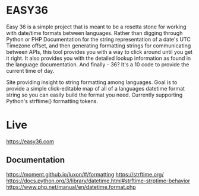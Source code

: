 # EASY36
Easy 36 is a simple project that is meant to be a rosetta stone for working with date/time formats between languages.  Rather than digging through Python or PHP Documentation for the string representation of a date's UTC Timezone offset, and then generating formatting strings for communicating between APIs, this tool provides you with a way to click around until you get it right.  It also provides you with the detailed lookup information as found in the language documentation.  And finally - 36?  It's a 10 code to provide the current time of day.
    
Site providing insight to string formatting among languages.  Goal is to provide a simple click-editable map of all of a languages datetime format string so you can easily build the format you need.  Currently supporting Python's strftime() formatting tokens.  

# Live
https://easy36.com


## Documentation
https://moment.github.io/luxon/#/formatting
https://strftime.org/
https://docs.python.org/3/library/datetime.html#strftime-strptime-behavior
https://www.php.net/manual/en/datetime.format.php
